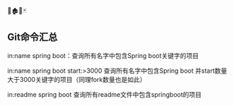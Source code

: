 :house_with_garden::derelict_house::hospital::black_joker:

## Git命令汇总

in:name spring boot：查询所有名字中包含Spring boot关键字的项目

in:name spring boot start:>3000 查询所有名字中包含Spring boot 并start数量大于3000关键字的项目（同理fork数量也是如此）

in:readme spring boot	查询所有readme文件中包含springboot的项目